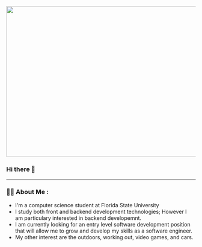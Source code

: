 <div id="header" align="center">
  <img src="https://media.giphy.com/media/PmAjqmm4beKervYzFr/giphy.gif" width="800" height="400">
</div>

### Hi there 👋

---

### 👨‍💻 About Me :
 - I'm a computer science student at Florida State University 
 - I study both front and backend development technologies; However I am particulary interested in backend developemnt.
 - I am currently looking for an entry level software development position that will allow me to grow and develop my skills as a software engineer.
 - My other interest are the outdoors, working out, video games, and cars. 



<!--
**jamalbryan22/jamalbryan22** is a ✨ _special_ ✨ repository because its `README.md` (this file) appears on your GitHub profile.

Here are some ideas to get you started:

- 🔭 I’m currently working on ...
- 🌱 I’m currently learning ...
- 👯 I’m looking to collaborate on ...
- 🤔 I’m looking for help with ...
- 💬 Ask me about ...
- 📫 How to reach me: ...
- 😄 Pronouns: ...
- ⚡ Fun fact: ...
-->
